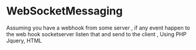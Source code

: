 # WebSocketMessaging
Assuming you have a webhook from some server , if any event happen to the web hook socketserver listen that and send to the client , Using PHP Jquery, HTML
